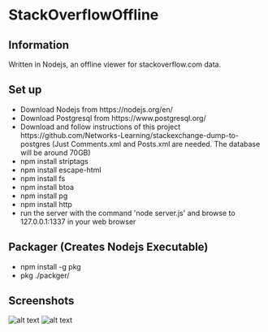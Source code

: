 # StackOverflowOffline

## Information
Written in Nodejs, an offline viewer for stackoverflow.com data.

## Set up
<ul>
<li>Download Nodejs from https://nodejs.org/en/</li>
<li>Download Postgresql from https://www.postgresql.org/</li>
<li>Download and follow instructions of this project https://github.com/Networks-Learning/stackexchange-dump-to-postgres (Just Comments.xml and Posts.xml are needed. The database will be around 70GB)</li>
<li>npm install striptags</li>
<li>npm install escape-html</li>
<li>npm install fs</li>
<li>npm install btoa</li>
<li>npm install pg</li>
<li>npm install http</li>
<li>run the server with the command 'node server.js' and browse to 127.0.0.1:1337 in your web browser</li>
</ul>

## Packager (Creates Nodejs Executable)
<ul>
<li>npm install -g pkg</li>
<li>pkg ./packger/</li>
</ul>

## Screenshots
![alt text](https://i.imgur.com/iuKJyMk.png)
![alt text](https://i.imgur.com/M7LQJgg.png)
